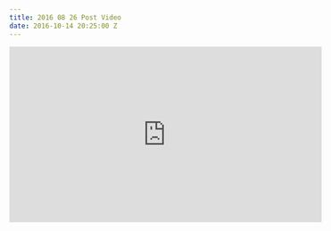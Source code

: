 ```yaml
---
title: 2016 08 26 Post Video
date: 2016-10-14 20:25:00 Z
---
```


<iframe width="560" height="315" src="https://www.youtube.com/embed/FU3UYJD69Pk" frameborder="0" allowfullscreen></iframe>
